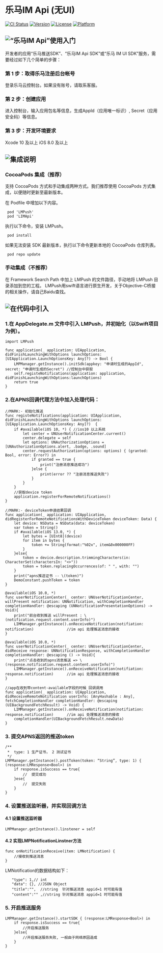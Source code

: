 # 乐马IM Api (无UI)

[![CI Status](https://img.shields.io/travis/adam/LMPush.svg?style=flat)](https://travis-ci.org/adam/LMPush)
[![Version](https://img.shields.io/cocoapods/v/LMPush.svg?style=flat)](https://cocoapods.org/pods/LMPush)
[![License](https://img.shields.io/cocoapods/l/LMPush.svg?style=flat)](https://cocoapods.org/pods/LMPush)
[![Platform](https://img.shields.io/cocoapods/p/LMPush.svg?style=flat)](https://cocoapods.org/pods/LMPush)

## ![“乐马IM Api”使用入门]()

开发者的应用“乐马推送SDK”、“乐马IM Api SDK”或“乐马 IM UI SDK”服务，需要经过如下几个简单的步骤：

### 第 1 步：取得乐马注册后台帐号

登录乐马云控制台。如果没有账号，请取系客服。

### 第 2 步：创建应用

进入控制台，输入应用包名等信息，生成AppId（应用唯一标识）, Secret（应用安全码）等信息。

### 第 3 步：开发环境要求

Xcode 10 及以上
iOS 8.0 及以上






##  ![集成说明]()

### CocoaPods 集成（推荐）

支持 CocoaPods 方式和手动集成两种方式。我们推荐使用 CocoaPods 方式集成，以便随时更新至最新版本。

在 Podfile 中增加以下内容。
```
 pod 'LMPush'
 pod 'LIMApi'
```
执行以下命令，安装 LMPush。
```
 pod install
```
如果无法安装 SDK 最新版本，执行以下命令更新本地的 CocoaPods 仓库列表。
```
 pod repo update
```
 
### 手动集成（不推荐）

在 Framework Search Path 中加上 LMPush 的文件路径，手动地将 LMPush 目录添加到您的工程。
LMPush用swift语言进行原生开发，关于Objective-C桥接的相关操作，请自己Baidu查找。




## ![在代码中引入]()

### 1.在 AppDelegate.m 文件中引入 LMPush，并初始化（以Swift项目为例）。
```
import LMPush

func application(_ application: UIApplication, didFinishLaunchingWithOptions launchOptions: [UIApplication.LaunchOptionsKey: Any]?) -> Bool {
    LMPManager.getInstance().initSdk(appkey: "申请时生成的AppId", secret: "申请时生成的Secret") //控制台中获取
    self.registeNotifications(application: application, didFinishLaunchingWithOptions:launchOptions)
    return true
}
```

### 2.在APNS回调代理方法中加入处理代码：
```
//MARK:- 初始化推送
func registeNotifications(application: UIApplication, didFinishLaunchingWithOptions launchOptions: [UIApplication.LaunchOptionsKey: Any]?)  {
    if #available(iOS 10, *) { //ios10 以上系统
        let center = UNUserNotificationCenter.current()
        center.delegate = self
        let options: UNAuthorizationOptions = [UNAuthorizationOptions.alert, .badge, .sound]
        center.requestAuthorization(options: options) { (granted: Bool, error: Error?) in
            if granted == true {
                print("注册消息推送成功")
            }else {
                print(error ?? "注册消息推送失败")
            }
        }
    }
    //获取device token
    application.registerForRemoteNotifications()
}

//MARK:- deviceToken申请结果回调
func application(_ application: UIApplication, didRegisterForRemoteNotificationsWithDeviceToken deviceToken: Data) {
    let device: NSData = NSData(data: deviceToken)
    var token = String()
    if #available(iOS 13.0, *) {
        let bytes = [UInt8](device)
        for item in bytes {
            token += String(format:"%02x", item&0x000000FF)
        }
    }else{
        token = device.description.trimmingCharacters(in: CharacterSet(charactersIn: "<>"))
        token = token.replacingOccurrences(of: " ", with: "")
    }
    print("apns推送证书 -- \(token)")
    DemoConstant.pushToken = token
}

@available(iOS 10.0, *)
func userNotificationCenter(_ center: UNUserNotificationCenter, willPresent notification: UNNotification, withCompletionHandler completionHandler: @escaping (UNNotificationPresentationOptions) -> Void){
    print("前台收到推送 willPresent : \(notification.request.content.userInfo)")
    LIMManager.getInstance().onReceiveNotification(notifiation: notification)               //im api 处理推送消息的接收
}

@available(iOS 10.0, *)
func userNotificationCenter(_ center: UNUserNotificationCenter, didReceive response: UNNotificationResponse, withCompletionHandler completionHandler: @escaping () -> Void){
    print("点击收到的apns消息推送 => \(response.notification.request.content.userInfo)")
    LIMManager.getInstance().onReceiveNotification(notifiation: response.notification)      //im api 处理推送消息的接收
}

//app在收到带content-available字段的时候 回调调用
func application(_ application: UIApplication, didReceiveRemoteNotification userInfo: [AnyHashable : Any], fetchCompletionHandler completionHandler: @escaping (UIBackgroundFetchResult) -> Void) {
    LIMManager.getInstance().onReceiveNotification(notifiation: response.notification)      //im api 处理推送消息的接收
    completionHandler(UIBackgroundFetchResult.newData)
}

```

### 3. 提交APNS返回的推送token
```
/**
 *  type: 1 生产证书， 2 测试证书
 */
LMPManager.getInstance().postToken(token: “String”, type: 1) { (response:LMResponse<Bool>) in
    if response.isSuccess == true{
        //  提交成功
    }ese{
        //  提交失败
    }
}
```

### 4. 设置推送监听器，并实现回调方法

#### 4.1 设置推送监听器

```
LMPManager.getInstance().linstener = self
```

#### 4.2 实现LMPNotificationLinstner方法

```
func onNotificationReceive(item: LMNotification) {
    //接收到推送消息
}
```

 LMNotification的数据结构如下：
 ```
    "type": 1,// int
    "data": {}, //JSON Object 
    "title":"",  //string  针对推送消息 appid=1 时可能有值
    "content":"" ,//string 针对推送消息 appid=1 时可能有值
 ```

### 5. 开启推送服务
```
LMPManager.getInstance().startSDK { (response:LMResponse<Bool>) in
    if response.isSuccess == true{
        //开启推送服务
    }else{
        //开启推送服务失败, 一般由于网络原因造成
    }
}

```
